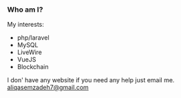 ### Who am I?

My interests:

- php/laravel
- MySQL
- LiveWire
- VueJS
- Blockchain 


I don' have any website if you need any help just email me.
aliqasemzadeh7@gmail.com
